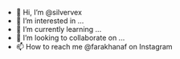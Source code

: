 - 👋 Hi, I’m @silvervex
- 👀 I’m interested in ...
- 🌱 I’m currently learning ...
- 💞️ I’m looking to collaborate on ...
- 📫 How to reach me @farakhanaf on Instagram

<!---
silvervex/silvervex is a ✨ special ✨ repository because its `README.md` (this file) appears on your GitHub profile.
You can click the Preview link to take a look at your changes.
--->
